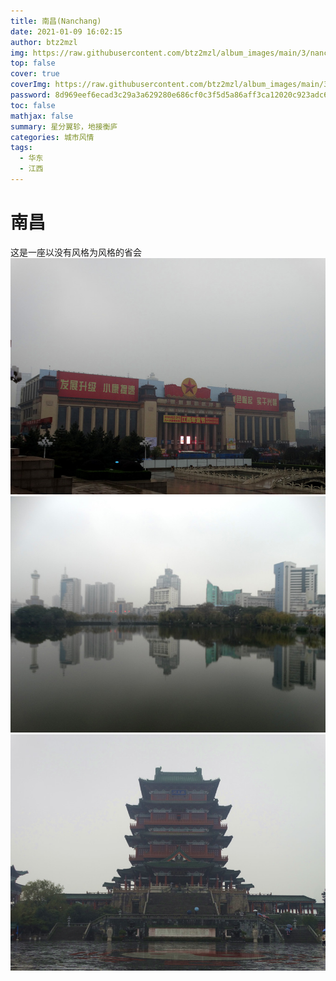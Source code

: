 ```yaml
---
title: 南昌(Nanchang)
date: 2021-01-09 16:02:15
author: btz2mzl
img: https://raw.githubusercontent.com/btz2mzl/album_images/main/3/nanchang_1.jpg
top: false
cover: true
coverImg: https://raw.githubusercontent.com/btz2mzl/album_images/main/3/nanchang_1.jpg
password: 8d969eef6ecad3c29a3a629280e686cf0c3f5d5a86aff3ca12020c923adc6c92
toc: false
mathjax: false
summary: 星分翼轸，地接衡庐
categories: 城市风情
tags:
  - 华东
  - 江西
---
```

# 南昌
这是一座以没有风格为风格的省会
![火红年代的建筑配以商业广告，不仅让人感慨历史的玄幻（八一广场）](https://raw.githubusercontent.com/btz2mzl/album_images/main/3/nanchang_1.jpg)
![如镜的湖面倒映亭台楼阁并不鲜见，而倒影烟雨中的高楼大厦却是独特（八一公园）](https://raw.githubusercontent.com/btz2mzl/album_images/main/3/nanchang_2.jpg)
![“披绣闼，俯雕甍”（滕王阁）](https://raw.githubusercontent.com/btz2mzl/album_images/main/3/nanchang_3.jpg)